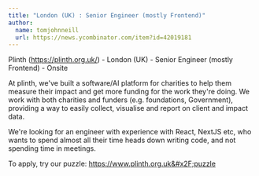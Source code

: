 ```yaml
---
title: "London (UK) : Senior Engineer (mostly Frontend)"
author:
  name: tomjohnneill
  url: https://news.ycombinator.com/item?id=42019181
---
```

Plinth (<a href="https:&#x2F;&#x2F;plinth.org.uk&#x2F;" rel="nofollow">https:&#x2F;&#x2F;plinth.org.uk&#x2F;</a>) - London (UK) - Senior Engineer (mostly Frontend) - Onsite

At plinth, we&#x27;ve built a software&#x2F;AI platform for charities to help them measure their impact and get more funding for the work they&#x27;re doing. We work with both charities and funders (e.g. foundations, Government), providing a way to easily collect, visualise and report on client and impact data.

We&#x27;re looking for an engineer with experience with React, NextJS etc, who wants to spend almost all their time heads down writing code, and not spending time in meetings.

To apply, try our puzzle: <a href="https:&#x2F;&#x2F;www.plinth.org.uk&#x2F;puzzle" rel="nofollow">https:&#x2F;&#x2F;www.plinth.org.uk&#x2F;puzzle</a>
<JobApplication />
